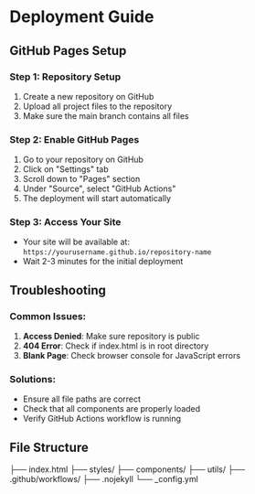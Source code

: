 # Deployment Guide

## GitHub Pages Setup

### Step 1: Repository Setup
1. Create a new repository on GitHub
2. Upload all project files to the repository
3. Make sure the main branch contains all files

### Step 2: Enable GitHub Pages
1. Go to your repository on GitHub
2. Click on "Settings" tab
3. Scroll down to "Pages" section
4. Under "Source", select "GitHub Actions"
5. The deployment will start automatically

### Step 3: Access Your Site
- Your site will be available at: `https://yourusername.github.io/repository-name`
- Wait 2-3 minutes for the initial deployment

## Troubleshooting

### Common Issues:
1. **Access Denied**: Make sure repository is public
2. **404 Error**: Check if index.html is in root directory
3. **Blank Page**: Check browser console for JavaScript errors

### Solutions:
- Ensure all file paths are correct
- Check that all components are properly loaded
- Verify GitHub Actions workflow is running

## File Structure

├── index.html
├── styles/
├── components/
├── utils/
├── .github/workflows/
├── .nojekyll
└── _config.yml

